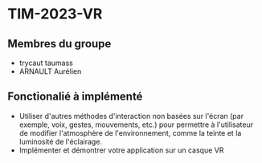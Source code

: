 # TIM-2023-VR

## Membres du groupe
- trycaut taumass
- ARNAULT Aurélien

## Fonctionalié à implémenté
- Utiliser d'autres méthodes d'interaction non basées sur l'écran (par exemple, voix, gestes, mouvements, etc.) pour permettre à l'utilisateur de modifier l'atmosphère de l'environnement, comme la teinte et la luminosité de l'éclairage.
- Implémenter et démontrer votre application sur un casque VR
